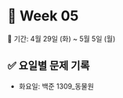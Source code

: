 ﻿# 📘 Week 05

<!-- 기간 시작 -->
📆 기간: 4월 29일 (화) ~ 5월 5일 (월)
<!-- 기간 끝 -->

<!-- 요일별 기록 시작 -->
## ✅ 요일별 문제 기록
- 화요일: 백준 1309_동물원
<!-- 요일별 기록 끝 -->